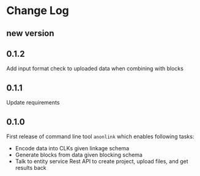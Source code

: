 # Change Log

## new version

## 0.1.2
Add input format check to uploaded data when combining with blocks

## 0.1.1
Update requirements

## 0.1.0

First release of command line tool `anonlink` which enables following tasks:

* Encode data into CLKs given linkage schema
* Generate blocks from data given blocking schema
* Talk to entity service Rest API to create project, upload files, and get results back


